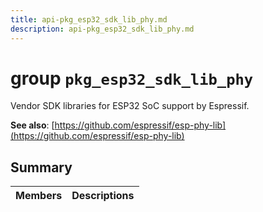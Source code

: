 ```yaml
---
title: api-pkg_esp32_sdk_lib_phy.md
description: api-pkg_esp32_sdk_lib_phy.md
---
```

# group `pkg_esp32_sdk_lib_phy` 

Vendor SDK libraries for ESP32 SoC support by Espressif.

**See also**: [https://github.com/espressif/esp-phy-lib](https://github.com/espressif/esp-phy-lib)

## Summary

 Members                        | Descriptions                                
--------------------------------|---------------------------------------------

